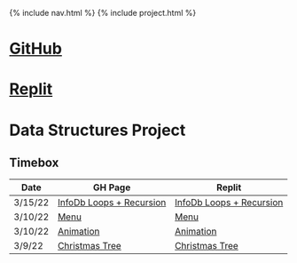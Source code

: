 {% include nav.html %}
{% include project.html %}

# [GitHub](https://github.com/PunarvasuS/DataStructures/)
# [Replit](https://replit.com/@LordPotashmallo/)

# Data Structures Project

## Timebox
| Date | GH Page | Replit |
| ---- | ------- | ------ |
| 3/15/22 | [InfoDb Loops + Recursion](https://punarvasus.github.io/DataStructures/infodb) | [InfoDb Loops + Recursion](https://replit.com/@LordPotashmallo/Menu#InfoDb.py) |
| 3/10/22 | [Menu](https://punarvasus.github.io/DataStructures/menu) | [Menu](https://replit.com/@LordPotashmallo/Menu#main.py) |
| 3/10/22 | [Animation](https://punarvasus.github.io/DataStructures/anim) | [Animation](https://replit.com/@LordPotashmallo/Menu#animation.py) |
| 3/9/22  | [Christmas Tree](https://punarvasus.github.io/DataStructures/tree) | [Christmas Tree](https://replit.com/@LordPotashmallo/Menu#tree.py) |
